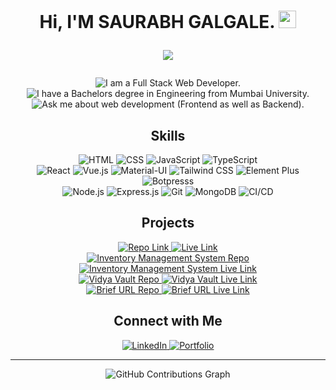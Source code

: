 <h1 align="center">
  Hi, I'M SAURABH GALGALE. <img src="https://media.giphy.com/media/hvRJCLFzcasrR4ia7z/giphy.gif" width="28">
<p align="center">
  <img src="https://readme-typing-svg.herokuapp.com?color=%2336BCF7&center=true&vCenter=true&lines=WELCOME+TO+MY+GITHUB+PAGE;I+AM+A+FULL+STACK+WEB+DEVELOPER;ENTHUSIASTIC+LEARNER" />
</p>
</h1>
<p align="center">
  <img src="https://img.shields.io/badge/I am a Full Stack Web Developer.-243642?style=for-the-badge&logo=square&logoColor=white" alt="I am a Full Stack Web Developer."/>
  <br/>
  <img src="https://img.shields.io/badge/I have a Bachelors degree in Engineering from Mumbai University.-243642?style=for-the-badge&logo=circle&logoColor=white" alt="I have a Bachelors degree in Engineering from Mumbai University."/>
  <br/>
  <img src="https://img.shields.io/badge/Ask me about web development (Frontend as well as Backend).-243642?style=for-the-badge&logo=polygon&logoColor=white" alt="Ask me about web development (Frontend as well as Backend)."/>
</p>
<h2 align="center">Skills</h2>
<p align="center">
    <img src="https://img.shields.io/badge/-HTML-E34F26?style=for-the-badge&logo=html5&logoColor=white" alt="HTML" />
  <img src="https://img.shields.io/badge/-CSS-1572B6?style=for-the-badge&logo=css3&logoColor=white" alt="CSS" />
  <img src="https://img.shields.io/badge/-JavaScript-F7DF1E?style=for-the-badge&logo=javascript&logoColor=black" alt="JavaScript" />
  <img src="https://img.shields.io/badge/-TypeScript-007ACC?style=for-the-badge&logo=typescript&logoColor=white" alt="TypeScript" />
  <br />
  <img src="https://img.shields.io/badge/-React-61DAFB?style=for-the-badge&logo=react&logoColor=black" alt="React" />
  <img src="https://img.shields.io/badge/-Vue.js-4FC08D?style=for-the-badge&logo=vue.js&logoColor=white" alt="Vue.js" />
<!--   <img src="https://img.shields.io/badge/-Next.js-000000?style=for-the-badge&logo=next.js&logoColor=white" alt="Next.js" /> -->
   <img src="https://img.shields.io/badge/-Material--UI-0081CB?style=for-the-badge&logo=mui&logoColor=white" alt="Material-UI" />
  <img src="https://img.shields.io/badge/-Tailwind_CSS-38B2AC?style=for-the-badge&logo=tailwind-css&logoColor=white" alt="Tailwind CSS" class="h-10" />
  <img src="https://img.shields.io/badge/-Element_Plus-409EFF?style=for-the-badge&logo=element&logoColor=white" alt="Element Plus" />
  <br />
  <img src="https://img.shields.io/badge/-Botpress-474F7A?style=for-the-badge&logo=chatbot&logoColor=white" alt="Botpresss" />
  <br />
  <img src="https://img.shields.io/badge/-Node.js-339933?style=for-the-badge&logo=node.js&logoColor=white" alt="Node.js" />
  <img src="https://img.shields.io/badge/-Express.js-000000?style=for-the-badge&logo=express&logoColor=white" alt="Express.js" class="h-10" />
  <img src="https://img.shields.io/badge/-Git-F05032?style=for-the-badge&logo=git&logoColor=white" alt="Git" />
  <img src="https://img.shields.io/badge/-MongoDB-47A248?style=for-the-badge&logo=mongodb&logoColor=white" alt="MongoDB" />
  <img src="https://img.shields.io/badge/-CI/CD-1C3E3B?style=for-the-badge&logo=gitlab-ci&logoColor=white" alt="CI/CD" />
</p>

<h2 align="center">Projects</h2>
<div align="center">
  <div>
  <a href="https://github.com/Saurabh-Galgale/employee-management-nextjs-frontend">
      <img src="https://img.shields.io/badge/Employee Management System-BDE8CA?style=for-the-badge" alt="Repo Link">
    </a>
    <a href="https://employee-management-org.vercel.app/">
      <img src="https://img.shields.io/badge/Live Link-Link-blue?style=for-the-badge" alt="Live Link">
    </a>
  </div>

  <div>
    <a href="https://github.com/Saurabh-Galgale/InventoryManager-Frontend">
      <img src="https://img.shields.io/badge/Inventory Management System-9CDBA6?style=for-the-badge" alt="Inventory Management System Repo">
    </a>
    <a href="https://inventorymanagerorg.netlify.app/">
      <img src="https://img.shields.io/badge/Live Link-Link-blue?style=for-the-badge" alt="Inventory Management System Live Link">
    </a>
  </div>

  <div>
    <a href="https://github.com/pesto-students/vidyavault-frontend-team2-harsh">
      <img src="https://img.shields.io/badge/Vidya Vault-50B498?style=for-the-badge" alt="Vidya Vault Repo">
    </a>
    <a href="https://vidyavault.netlify.app/">
      <img src="https://img.shields.io/badge/Live Link-Link-blue?style=for-the-badge" alt="Vidya Vault Live Link">
    </a>
  </div>

  <div>
    <a href="https://github.com/Saurabh-Galgale/BriefURL">
      <img src="https://img.shields.io/badge/Brief URL-468585?style=for-the-badge" alt="Brief URL Repo">
    </a>
    <a href="https://briefurl.netlify.app/">
      <img src="https://img.shields.io/badge/Live Link-Link-blue?style=for-the-badge" alt="Brief URL Live Link">
    </a>
  </div>
</div>

<h2 align="center">Connect with Me</h2>
<p align="center">
  <a href="https://www.linkedin.com/in/saurabh-galgale/" target="_blank">
    <img src="https://img.shields.io/badge/-LinkedIn-0077B5?style=for-the-badge&logo=linkedin&logoColor=white" alt="LinkedIn" />
  </a>
  <a href="https://saurabhgalgale.vercel.app/" target="_blank">
    <img src="https://img.shields.io/badge/-Portfolio-3E5879?style=for-the-badge&logo=githubpages&logoColor=white" alt="Portfolio" />
  </a>
</p>

<hr/>

<div align="center">
  <img 
    src="https://github-readme-activity-graph.vercel.app/graph?username=saurabh-galgale&theme=tokyo-night&hide_border=true&area=true&date_range=365" 
    alt="GitHub Contributions Graph" 
  />
</div>
